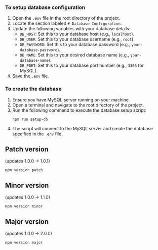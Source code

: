 ### To setup database configuration
1. Open the `.env` file in the root directory of the project.
2. Locate the section labeled `# Database Configuration`.
3. Update the following variables with your database details:
   - `DB_HOST`: Set this to your database host (e.g., `localhost`).
   - `DB_USER`: Set this to your database username (e.g., `root`).
   - `DB_PASSWORD`: Set this to your database password (e.g., `your-database-password`).
   - `DB_NAME`: Set this to your desired database name (e.g., `your-database-name`).
   - `DB_PORT`: Set this to your database port number (e.g., `3306` for MySQL).
4. Save the `.env` file.

### To create the database
1. Ensure you have MySQL server running on your machine.
2. Open a terminal and navigate to the root directory of the project.
3. Run the following command to execute the database setup script:
   ```
   npm run setup-db
   ```
4. The script will connect to the MySQL server and create the database specified in the `.env` file.

## Patch version
(updates 1.0.0 → 1.0.1)
```
npm version patch
```

## Minor version
(updates 1.0.0 → 1.1.0)
```
npm version minor
```

## Major version
(updates 1.0.0 → 2.0.0)
```
npm version major
```